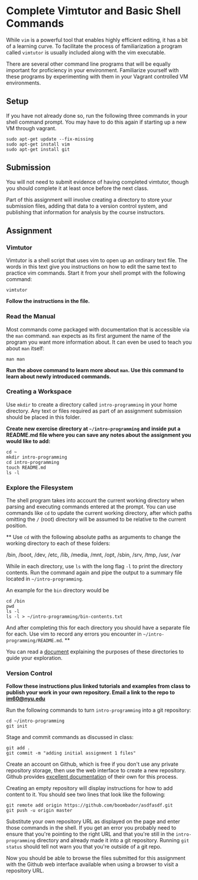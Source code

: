 
# Complete Vimtutor and Basic Shell Commands

While `vim` is a powerful tool that enables highly efficient editing, it has
a bit of a learning curve. To facilitate the process of familiarization a
program called `vimtutor` is usually included along with the vim executable.

There are several other command line programs that will be equally important for
proficiency in your environment. Familiarize yourself with these programs by
experimenting with them in your Vagrant controlled VM environments.

## Setup

If you have not already done so, run the following three commands in your shell
command prompt. You may have to do this again if starting up a new VM through
vagrant.

    sudo apt-get update --fix-missing
    sudo apt-get install vim
    sudo apt-get install git

## Submission

You will not need to submit evidence of having completed vimtutor, though you
should complete it at least once before the next class.

Part of this assignment will involve creating a directory to store your
submission files, adding that data to a version control system, and publishing
that information for analysis by the course instructors.

## Assignment

### Vimtutor

Vimtutor is a shell script that uses vim to open up an ordinary text file. The
words in this text give you instructions on how to edit the same text to
practice vim commands. Start it from your shell prompt with the following
command:

    vimtutor

**Follow the instructions in the file.**

### Read the Manual

Most commands come packaged with documentation that is accessible via the `man`
command. `man` expects as its first argument the name of the program you want
more information about. It can even be used to teach you about `man` itself:

    man man

**Run the above command to learn more about `man`. Use this command to learn
about newly introduced commands.**

### Creating a Workspace

Use `mkdir` to create a directory called `intro-programming` in your home
directory. Any text or files required as part of an assignment submission should
be placed in this folder.

**Create new exercise directory at `~/intro-programming` and inside put a
README.md file where you can save any notes about the assignment you would like
to add:**

    cd ~
    mkdir intro-programming
    cd intro-programming
    touch README.md
    ls -l


### Explore the Filesystem

The shell program takes into account the current working directory when parsing
and executing commands entered at the prompt. You can use commands like `cd` to
update the current working directory, after which paths omitting the `/` (root)
directory will be assumed to be relative to the current position.

** Use `cd` with the following absolute paths as arguments to change the working
directory to each of these folders:

/bin, /boot, /dev, /etc, /lib, /media, /mnt, /opt, /sbin, /srv, /tmp, /usr, /var

While in each directory, use `ls` with the long flag `-l` to print the directory
contents. Run the command again and pipe the output to a summary file located in
`~/intro-programming`.

An example for the `bin` directory would be

    cd /bin
    pwd
    ls -l
    ls -l > ~/intro-programming/bin-contents.txt

And after completing this for each directory you should have a separate file for
each. Use vim to record any errors you encounter in
`~/intro-programming/README.md`. **

You can read a
[document](https://d37djvu3ytnwxt.cloudfront.net/asset-v1:LinuxFoundationX+LFS101x+1T2016+type@asset+block/LFS101_Ch3_Sec1_FSH.pdf)
explaining the purposes of these directories to guide your exploration.

### Version Control

**Follow these instructions plus linked tutorials and examples from class to
publish your work in your own repository. Email a link to the repo to im60@nyu.edu**

Run the following commands to turn `intro-programming` into a git repository:

    cd ~/intro-programming
    git init

Stage and commit commands as discussed in class:

    git add .
    git commit -m "adding initial assignment 1 files"

Create an account on Github, which is free if you don't use any private
repository storage, then use the web interface to create a new repository.
Github provides [excellent
documentation](https://guides.github.com/activities/hello-world/) of their own
for this process.

Creating an empty repository will display instructions for how to add content to
it. You should see two lines that look like the following:

    git remote add origin https://github.com/boombador/asdfasdf.git
    git push -u origin master

Substitute your own repository URL as displayed on the page and enter those
commands in the shell. If you get an error you probably need to ensure that
you're pointing to the right URL and that you're still in the
`intro-programming` directory and already made it into a git repository. Running
`git status` should tell not warn you that you're outside of a git repo.

Now you should be able to browse the files submitted for this assignment with
the Github web interface available when using a browser to visit a repository
URL.

